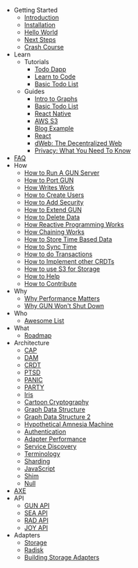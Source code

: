 - Getting Started
  - [Introduction ](Introduction.md "Introduction - GUN documentation")
  - [Installation ](Installation.md "Installation - GUN documentation")
  - [Hello World ](Hello-World.md "Hello World - GUN documentation")
  - [Next Steps](Next-Steps.md "Next Steps - GUN documentation")
  - [Crash Course](Crash-Course.md "Crash Course - GUN documentation")
- Learn
  - Tutorials
    - [Todo Dapp](Todo-Dapp.md "Todo Dapp - GUN documentation")
    - [Learn to Code](Learn-Code.md "Learn Code - GUN documentation")
    - [Basic Todo List](Basic-Todo-App-Tutorial.md "Basic Todo App Tutorial")
  - Guides
    - [Intro to Graphs](Graph-Guide.md "Graph Guide")
    - [Basic Todo List](Basic-Todo-App-Guide.md "Basic Todo App Guide")
    - [React Native](React-Native.md "React Native")
    - [AWS S3](Using-Amazon-S3-for-Storage.md "Using Amazon S3 for Storage")
    - [Blog Example](Design-Examples.md)
    - [React](React-Tutorial.md)
    - [dWeb: The Decentralized Web](dWeb-The-Decentralized-Web.md)
    - [Privacy: What You Need To Know](Privacy-What-You-Need-To-Know.md)
- [FAQ](FAQ.md)
- How
  - [How to Run A GUN Server](How-to-Run-A-GUN-Server.md)
  - [How to Port GUN](Porting-GUN.md)
  - [How Writes Work](Partials-and-Circular-References.md)
  - [How to Create Users](User.md)
  - [How to Add Security](Auth.md)
  - [How to Extend GUN](Adding-Methods-to-the-Gun-Chain.md)
  - [How to Delete Data](Delete.md)
  - [How Reactive Programming Works](FRP.md)
  - [How Chaining Works](Chain.md)
  - [How to Store Time Based Data](Timegraph.md)
  - [How to Sync Time](How-to-Sync-Time.md)
  - [How to do Transactions](Transactions.md)
  - [How to Implement other CRDTs](Counter.md)
  - [How to use S3 for Storage](Using-Amazon-S3-for-Storage.md)
  - [How to Help](Help.md)
  - [How to Contribute](Contributing.md)
- Why
  - [Why Performance Matters](Performance.md)
  - [Why GUN Won't Shut Down](Why-GUN-Won't-Shut-Down.md)
- Who
  - [Awesome List](Awesome-GUN.md)
- What
  - [Roadmap](Roadmap.md)
- Architecture
  - [CAP](CAP-Theorem.md)
  - [DAM](DAM.md)
  - [CRDT](Conflict-Resolution-with-Guns.md)
  - [PTSD](PTSD.md)
  - [PANIC](Panic.md)
  - [PARTY](Party.md)
  - [Iris](Iris.md)
  - [Cartoon Cryptography](Cartoon-Cryptography.md)
  - [Graph Data Structure](Simple-introduction-to-graph-data-structures.md)
  - [Graph Data Structure 2](GUN’s-Data-Format-(JSON).md)
  - [Hypothetical Amnesia Machine](Hypothetical-Amnesia-Machine.md)
  - [Authentication](Security,-Authentication,-Authorization.md)
  - [Adapter Performance](Adapter-Performance.md)
  - [Service Discovery](Service-Discovery.md)
  - [Terminology](Glossary.md)
  - [Sharding](Sharding.md)
  - [JavaScript](javascript.md)
  - [Shim](shim.js.md)
  - [Null](Null.md)
- [AXE](AXE.md)
- API
  - [GUN API](API.md)
  - [SEA API](SEA.md)
  - [RAD API](RAD.md)
  - [JOY API](JOY.md)
- Adapters
  - [Storage](Storage.md)
  - [Radisk](Radisk.md)
  - [Building Storage Adapters](Building-Storage-Adapters.md)
